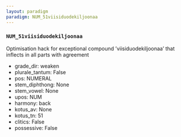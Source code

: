 ```yaml
---
layout: paradigm
paradigm: NUM_51viisiduodekiljoonaa
---
```

### ` NUM_51viisiduodekiljoonaa `

Optimisation hack for exceptional compound ’viisiduodekiljoonaa’ that inflects in all parts with agreement
* grade_dir: weaken
* plurale_tantum: False
* pos: NUMERAL
* stem_diphthong: None
* stem_vowel: None
* upos: NUM
* harmony: back
* kotus_av: None
* kotus_tn: 51
* clitics: False
* possessive: False
